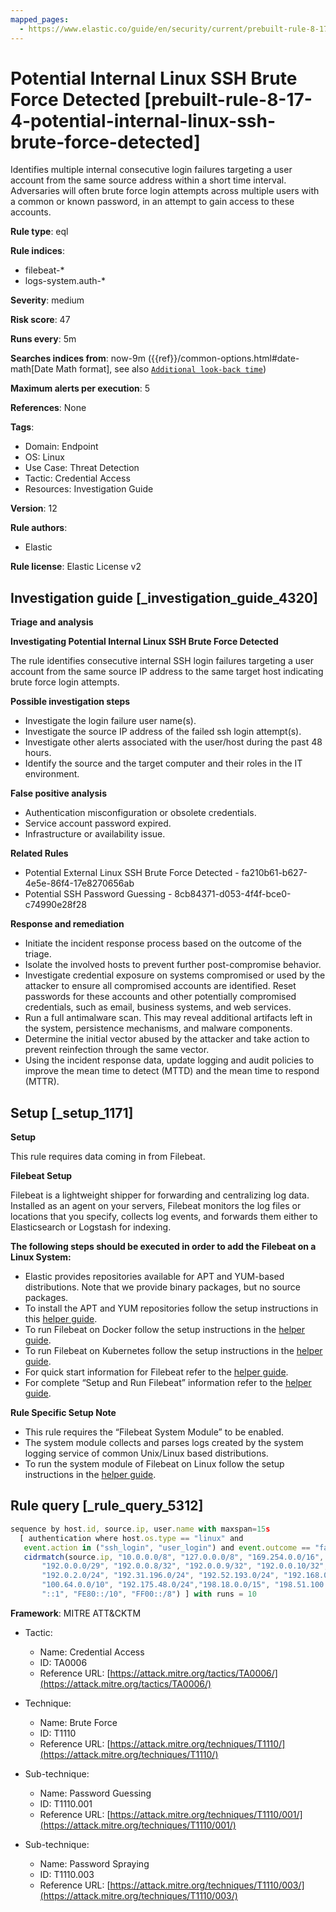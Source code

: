 ```yaml
---
mapped_pages:
  - https://www.elastic.co/guide/en/security/current/prebuilt-rule-8-17-4-potential-internal-linux-ssh-brute-force-detected.html
---
```


# Potential Internal Linux SSH Brute Force Detected [prebuilt-rule-8-17-4-potential-internal-linux-ssh-brute-force-detected]

Identifies multiple internal consecutive login failures targeting a user account from the same source address within a short time interval. Adversaries will often brute force login attempts across multiple users with a common or known password, in an attempt to gain access to these accounts.

**Rule type**: eql

**Rule indices**:

* filebeat-*
* logs-system.auth-*

**Severity**: medium

**Risk score**: 47

**Runs every**: 5m

**Searches indices from**: now-9m ({{ref}}/common-options.html#date-math[Date Math format], see also [`Additional look-back time`](docs-content://solutions/security/detect-and-alert/create-detection-rule.md#rule-schedule))

**Maximum alerts per execution**: 5

**References**: None

**Tags**:

* Domain: Endpoint
* OS: Linux
* Use Case: Threat Detection
* Tactic: Credential Access
* Resources: Investigation Guide

**Version**: 12

**Rule authors**:

* Elastic

**Rule license**: Elastic License v2

## Investigation guide [_investigation_guide_4320]

**Triage and analysis**

**Investigating Potential Internal Linux SSH Brute Force Detected**

The rule identifies consecutive internal SSH login failures targeting a user account from the same source IP address to the same target host indicating brute force login attempts.

**Possible investigation steps**

* Investigate the login failure user name(s).
* Investigate the source IP address of the failed ssh login attempt(s).
* Investigate other alerts associated with the user/host during the past 48 hours.
* Identify the source and the target computer and their roles in the IT environment.

**False positive analysis**

* Authentication misconfiguration or obsolete credentials.
* Service account password expired.
* Infrastructure or availability issue.

**Related Rules**

* Potential External Linux SSH Brute Force Detected - fa210b61-b627-4e5e-86f4-17e8270656ab
* Potential SSH Password Guessing - 8cb84371-d053-4f4f-bce0-c74990e28f28

**Response and remediation**

* Initiate the incident response process based on the outcome of the triage.
* Isolate the involved hosts to prevent further post-compromise behavior.
* Investigate credential exposure on systems compromised or used by the attacker to ensure all compromised accounts are identified. Reset passwords for these accounts and other potentially compromised credentials, such as email, business systems, and web services.
* Run a full antimalware scan. This may reveal additional artifacts left in the system, persistence mechanisms, and malware components.
* Determine the initial vector abused by the attacker and take action to prevent reinfection through the same vector.
* Using the incident response data, update logging and audit policies to improve the mean time to detect (MTTD) and the mean time to respond (MTTR).


## Setup [_setup_1171]

**Setup**

This rule requires data coming in from Filebeat.

**Filebeat Setup**

Filebeat is a lightweight shipper for forwarding and centralizing log data. Installed as an agent on your servers, Filebeat monitors the log files or locations that you specify, collects log events, and forwards them either to Elasticsearch or Logstash for indexing.

**The following steps should be executed in order to add the Filebeat on a Linux System:**

* Elastic provides repositories available for APT and YUM-based distributions. Note that we provide binary packages, but no source packages.
* To install the APT and YUM repositories follow the setup instructions in this [helper guide](beats://reference/filebeat/setup-repositories.md).
* To run Filebeat on Docker follow the setup instructions in the [helper guide](beats://reference/filebeat/running-on-docker.md).
* To run Filebeat on Kubernetes follow the setup instructions in the [helper guide](beats://reference/filebeat/running-on-kubernetes.md).
* For quick start information for Filebeat refer to the [helper guide](https://www.elastic.co/guide/en/beats/filebeat/8.11/filebeat-installation-configuration.html).
* For complete “Setup and Run Filebeat” information refer to the [helper guide](beats://reference/filebeat/setting-up-running.md).

**Rule Specific Setup Note**

* This rule requires the “Filebeat System Module” to be enabled.
* The system module collects and parses logs created by the system logging service of common Unix/Linux based distributions.
* To run the system module of Filebeat on Linux follow the setup instructions in the [helper guide](beats://reference/filebeat/filebeat-module-system.md).


## Rule query [_rule_query_5312]

```js
sequence by host.id, source.ip, user.name with maxspan=15s
  [ authentication where host.os.type == "linux" and
   event.action in ("ssh_login", "user_login") and event.outcome == "failure" and
   cidrmatch(source.ip, "10.0.0.0/8", "127.0.0.0/8", "169.254.0.0/16", "172.16.0.0/12", "192.0.0.0/24",
       "192.0.0.0/29", "192.0.0.8/32", "192.0.0.9/32", "192.0.0.10/32", "192.0.0.170/32", "192.0.0.171/32",
       "192.0.2.0/24", "192.31.196.0/24", "192.52.193.0/24", "192.168.0.0/16", "192.88.99.0/24", "224.0.0.0/4",
       "100.64.0.0/10", "192.175.48.0/24","198.18.0.0/15", "198.51.100.0/24", "203.0.113.0/24", "240.0.0.0/4",
       "::1", "FE80::/10", "FF00::/8") ] with runs = 10
```

**Framework**: MITRE ATT&CKTM

* Tactic:

    * Name: Credential Access
    * ID: TA0006
    * Reference URL: [https://attack.mitre.org/tactics/TA0006/](https://attack.mitre.org/tactics/TA0006/)

* Technique:

    * Name: Brute Force
    * ID: T1110
    * Reference URL: [https://attack.mitre.org/techniques/T1110/](https://attack.mitre.org/techniques/T1110/)

* Sub-technique:

    * Name: Password Guessing
    * ID: T1110.001
    * Reference URL: [https://attack.mitre.org/techniques/T1110/001/](https://attack.mitre.org/techniques/T1110/001/)

* Sub-technique:

    * Name: Password Spraying
    * ID: T1110.003
    * Reference URL: [https://attack.mitre.org/techniques/T1110/003/](https://attack.mitre.org/techniques/T1110/003/)



